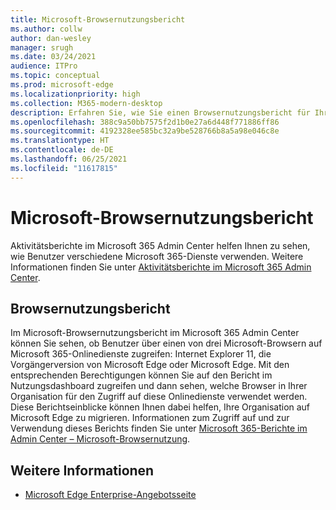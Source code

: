 ```yaml
---
title: Microsoft-Browsernutzungsbericht
ms.author: collw
author: dan-wesley
manager: srugh
ms.date: 03/24/2021
audience: ITPro
ms.topic: conceptual
ms.prod: microsoft-edge
ms.localizationpriority: high
ms.collection: M365-modern-desktop
description: Erfahren Sie, wie Sie einen Browsernutzungsbericht für Ihre Organisation erhalten.
ms.openlocfilehash: 388c9a50bb7575f2d1b0e27a6d448f771886ff86
ms.sourcegitcommit: 4192328ee585bc32a9be528766b8a5a98e046c8e
ms.translationtype: HT
ms.contentlocale: de-DE
ms.lasthandoff: 06/25/2021
ms.locfileid: "11617815"
---
```

# <a name="microsoft-browser-usage-report"></a>Microsoft-Browsernutzungsbericht

Aktivitätsberichte im Microsoft 365 Admin Center helfen Ihnen zu sehen, wie Benutzer verschiedene Microsoft 365-Dienste verwenden. Weitere Informationen finden Sie unter [Aktivitätsberichte im Microsoft 365 Admin Center](/microsoft-365/admin/activity-reports/activity-reports?view=o365-worldwide).

## <a name="browser-usage-report"></a>Browsernutzungsbericht

Im Microsoft-Browsernutzungsbericht im Microsoft 365 Admin Center können Sie sehen, ob Benutzer über einen von drei Microsoft-Browsern auf Microsoft 365-Onlinedienste zugreifen: Internet Explorer 11, die Vorgängerversion von Microsoft Edge oder Microsoft Edge. Mit den entsprechenden Berechtigungen können Sie auf den Bericht im Nutzungsdashboard zugreifen und dann sehen, welche Browser in Ihrer Organisation für den Zugriff auf diese Onlinedienste verwendet werden. Diese Berichtseinblicke können Ihnen dabei helfen, Ihre Organisation auf Microsoft Edge zu migrieren. Informationen zum Zugriff auf und zur Verwendung dieses Berichts finden Sie unter [Microsoft 365-Berichte im Admin Center – Microsoft-Browsernutzung](/microsoft-365/admin/activity-reports/browser-usage-report?view=o365-worldwide).

## <a name="see-also"></a>Weitere Informationen

- [Microsoft Edge Enterprise-Angebotsseite](https://aka.ms/EdgeEnterprise)
